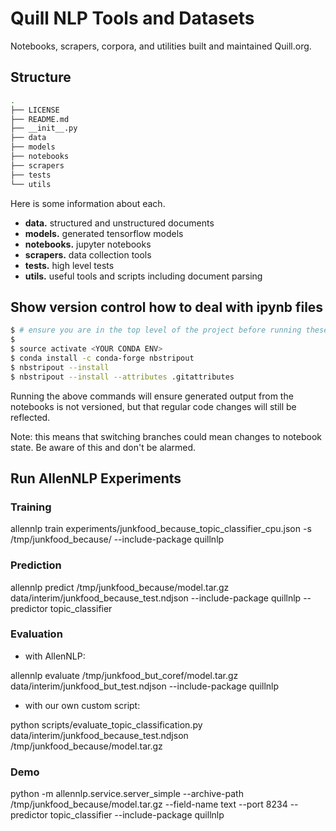 # Quill NLP Tools and Datasets

Notebooks, scrapers, corpora, and utilities built and maintained Quill.org.


## Structure

```bash
.
├── LICENSE
├── README.md
├── __init__.py
├── data
├── models
├── notebooks
├── scrapers
├── tests
└── utils
```

Here is some information about each.

 * **data.** structured and unstructured documents
 * **models.** generated tensorflow models
 * **notebooks.** jupyter notebooks
 * **scrapers.** data collection tools
 * **tests.** high level tests
 * **utils.** useful tools and scripts including document parsing

## Show version control how to deal with ipynb files

```bash
$ # ensure you are in the top level of the project before running these commands
$
$ source activate <YOUR CONDA ENV>
$ conda install -c conda-forge nbstripout
$ nbstripout --install
$ nbstripout --install --attributes .gitattributes
```

Running the above commands will ensure generated output from the notebooks is
not versioned, but that regular code changes will still be reflected.

Note: this means that switching branches could mean changes to notebook state.
Be aware of this and don't be alarmed.


## Run AllenNLP Experiments

### Training

allennlp train experiments/junkfood_because_topic_classifier_cpu.json -s /tmp/junkfood_because/ --include-package quillnlp

### Prediction

allennlp predict /tmp/junkfood_because/model.tar.gz data/interim/junkfood_because_test.ndjson --include-package quillnlp --predictor topic_classifier

### Evaluation

- with AllenNLP:

allennlp evaluate /tmp/junkfood_but_coref/model.tar.gz data/interim/junkfood_but_test.ndjson --include-package quillnlp

- with our own custom script:

python scripts/evaluate_topic_classification.py data/interim/junkfood_because_test.ndjson /tmp/junkfood_because/model.tar.gz



### Demo

python -m allennlp.service.server_simple --archive-path /tmp/junkfood_because/model.tar.gz --field-name text --port 8234 --predictor topic_classifier --include-package quillnlp
